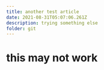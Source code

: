 ```yaml
---
title: another test article
date: 2021-08-31T05:07:06.261Z
description: trying something else
folder: git
---
```


# this may not work